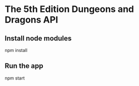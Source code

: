 # The 5th Edition Dungeons and Dragons API

## Install node modules
npm install

## Run the app
npm start